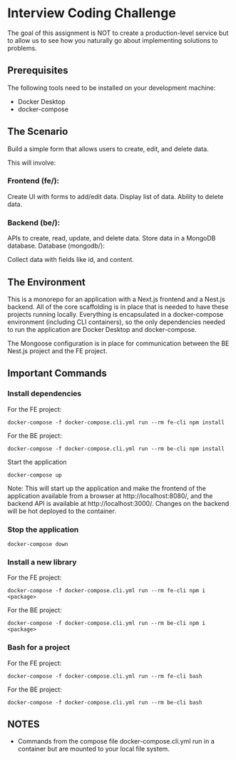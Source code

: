 # Interview Coding Challenge

The goal of this assignment is NOT to create a production-level
service but to allow us to see how you naturally go about implementing solutions to problems.

## Prerequisites

The following tools need to be installed on your development machine:

* Docker Desktop
* docker-compose


## The Scenario

Build a simple form that allows users to create, edit, and delete data.

This will involve:

### Frontend (fe/):

Create UI with forms to add/edit data.
Display list of data.
Ability to delete data.

### Backend (be/):

APIs to create, read, update, and delete data.
Store data in a MongoDB database.
Database (mongodb/):

Collect data with fields like id, and content.

## The Environment

This is a monorepo for an application with a Next.js frontend and a Nest.js backend. All of the core scaffolding is in
place that is needed to have these projects running locally. Everything is encapsulated in a docker-compose
environment (including CLI containers), so the only dependencies needed to run the application are Docker Desktop and
docker-compose.

The Mongoose configuration is in place for communication between the BE Nest.js project and the FE project.

## Important Commands

### Install dependencies

For the FE project:

```
docker-compose -f docker-compose.cli.yml run --rm fe-cli npm install
```

For the BE project:


```
docker-compose -f docker-compose.cli.yml run --rm be-cli npm install
```

Start the application

```
docker-compose up
```

Note: This will start up the application and make the frontend of the application available from a browser
at http://localhost:8080/, and the backend API is available at http://localhost:3000/. Changes on the backend will be
hot deployed to the container.

### Stop the application

```
docker-compose down
```

### Install a new library

For the FE project:

```
docker-compose -f docker-compose.cli.yml run --rm fe-cli npm i <package>
```
For the BE project:

```
docker-compose -f docker-compose.cli.yml run --rm be-cli npm i <package>
```

### Bash for a project

For the FE project:

```
docker-compose -f docker-compose.cli.yml run --rm fe-cli bash
```
For the BE project:

```
docker-compose -f docker-compose.cli.yml run --rm be-cli bash
```

## NOTES

- Commands from the compose file docker-compose.cli.yml run in a container but are mounted to your local file system. 
